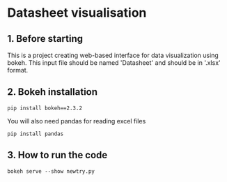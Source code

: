 # Datasheet visualisation

## 1. Before starting
This is a project creating web-based interface for data visualization using bokeh. This input file should be named 'Datasheet' and should be in '.xlsx' format.

## 2. Bokeh installation 
    pip install bokeh==2.3.2
    
You will also need pandas for reading excel files

    pip install pandas

## 3. How to run the code
    bokeh serve --show newtry.py
